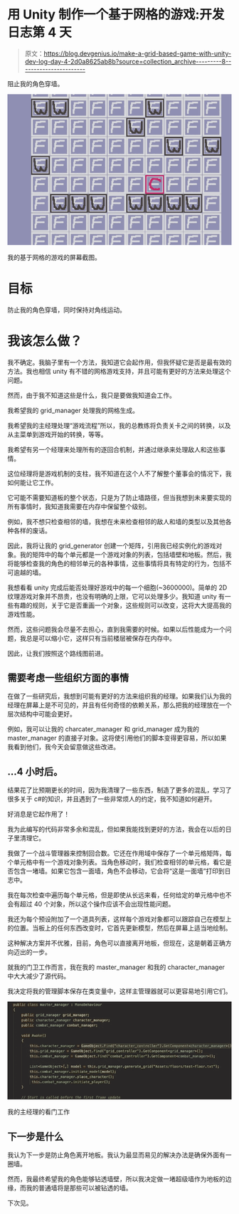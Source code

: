 # 用 Unity 制作一个基于网格的游戏:开发日志第 4 天

> 原文：<https://blog.devgenius.io/make-a-grid-based-game-with-unity-dev-log-day-4-2d0a8625ab8b?source=collection_archive---------8----------------------->

阻止我的角色穿墙。

![](img/fa1b2321be920a619a8be22a01984a79.png)

我的基于网格的游戏的屏幕截图。

# 目标

防止我的角色穿墙，同时保持对角线运动。

# 我该怎么做？

我不确定。我脑子里有一个方法，我知道它会起作用，但我怀疑它是否是最有效的方法。我也相信 unity 有不错的网格游戏支持，并且可能有更好的方法来处理这个问题。

然而，由于我不知道这些是什么，我只是要做我知道会工作。

我希望我的 grid_manager 处理我的网格生成。

我希望我的主经理处理“游戏流程”所以，我的总教练将负责关卡之间的转换，以及从主菜单到游戏开始的转换，等等。

我希望有另一个经理来处理所有的逐回合机制，并通过继承来处理敌人和这些事情。

这位经理将是游戏机制的支柱，我不知道在这个人不了解整个董事会的情况下，我如何能让它工作。

它可能不需要知道板的整个状态，只是为了防止墙路径，但当我想到未来要实现的所有事情时，我知道我需要在内存中保留整个级别。

例如，我不想只检查相邻的墙，我想在未来检查相邻的敌人和墙的类型以及其他各种各样的废话。

因此，我将让我的 grid_generator 创建一个矩阵，引用我已经实例化的游戏对象。我的矩阵中的每个单元都是一个游戏对象的列表，包括墙壁和地板。然后，我将能够检查我的角色的相邻单元的各种事情，这些事情将具有特定的行为，包括不可逾越的墙。

我想看看 unity 完成后能否处理好游戏中的每一个细胞(~3600000)。简单的 2D 纹理游戏对象并不昂贵，也没有明确的上限，它可以处理多少。我知道 unity 有一些有趣的规则，关于它是否重画一个对象，这些规则可以改变，这将大大提高我的游戏性能。

然而，这些问题我会尽量不去担心，直到我需要的时候。如果以后性能成为一个问题，我总是可以缩小它，这样只有当前楼层被保存在内存中。

因此，让我们按照这个路线图前进。

## 需要考虑一些组织方面的事情

在做了一些研究后，我想到可能有更好的方法来组织我的经理。如果我们认为我的经理在屏幕上是不可见的，并且有任何奇怪的依赖关系，那么把我的经理放在一个层次结构中可能会更好。

例如，我可以让我的 charcater_manager 和 grid_manager 成为我的 master_manager 的直接子对象。这将使引用他们的脚本变得更容易，所以如果我看到他们，我今天会留意做这些改进。

## …4 小时后。

结果花了比预期更长的时间，因为我清理了一些东西，制造了更多的混乱，学习了很多关于 c#的知识，并且遇到了一些非常烦人的约定，我不知道如何避开。

好消息是它起作用了！

我为此编写的代码非常多余和混乱，但如果我能找到更好的方法，我会在以后的日子里清理它。

我做了一个战斗管理器来控制回合数。它还在作用域中保存了一个单元格矩阵，每个单元格中有一个游戏对象列表。当角色移动时，我们检查相邻的单元格，看它是否包含一堵墙。如果它包含一面墙，角色不会移动，它会将“这是一面墙”打印到日志中。

我在每次检查中遍历每个单元格，但是即使从长远来看，任何给定的单元格中也不会有超过 40 个对象，所以这个操作应该不会出现性能问题。

我还为每个预设附加了一个道具列表，这样每个游戏对象都可以跟踪自己在模型上的位置。当板上的任何东西改变时，它首先更新模型，然后在屏幕上适当地绘制。

这种解决方案并不优雅，目前，角色可以直接离开地板，但现在，这是朝着正确方向迈出的一步。

就我的门卫工作而言，我在我的 master_manager 和我的 character_manager 中大大减少了源代码。

我决定将我的管理脚本保存在类变量中，这样主管理器就可以更容易地引用它们。

![](img/cfa78017044dae9ff4dfe71de14df5a8.png)

我的主经理的看门工作

## 下一步是什么

我认为下一步是防止角色离开地板。我认为最显而易见的解决办法是确保外面有一圈墙。

然而，我最终希望我的角色能够钻透墙壁，所以我决定做一堵超级墙作为地板的边缘，而我的普通墙将是那些可以被钻透的墙。

下次见。